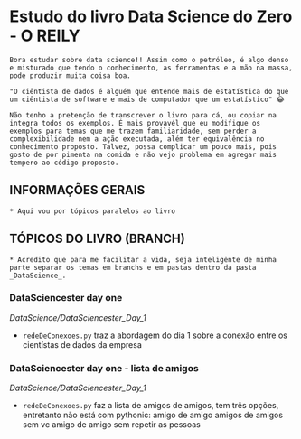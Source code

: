 # Estudo do livro Data Science do Zero - O REILY

    Bora estudar sobre data science!! Assim como o petróleo, é algo denso e misturado que tendo o conhecimento, as ferramentas e a mão na massa, pode produzir muita coisa boa. 

    "O ciêntista de dados é alguém que entende mais de estatística do que um ciêntista de software e mais de computador que um estatístico" 😂

    Não tenho a pretenção de transcrever o livro para cá, ou copiar na integra todos os exemplos. É mais provavél que eu modifique os exemplos para temas que me trazem familiaridade, sem perder a complexibilidade nem a ação executada, além ter equivalência no conhecimento proposto. Talvez, possa complicar um pouco mais, pois gosto de por pimenta na comida e não vejo problema em agregar mais tempero ao código proposto. 

## INFORMAÇÕES GERAIS
    * Aqui vou por tópicos paralelos ao livro

## TÓPICOS DO LIVRO (BRANCH)
    * Acredito que para me facilitar a vida, seja inteligênte de minha parte separar os temas em branchs e em pastas dentro da pasta _DataScience_. 

### DataSciencester day one
*DataScience/DataSciencester_Day_1*
* `redeDeConexoes.py` traz a abordagem do dia 1 sobre a conexão entre os cientístas de dados da empresa

### DataSciencester day one - lista de amigos
*DataScience/DataSciencester_Day_1*
* `redeDeConexoes.py` faz a lista de amigos de amigos, tem três opções, entretanto não está com pythonic:
    amigo de amigo 
    amigos de amigos sem vc
    amigo de amigo sem repetir as pessoas 